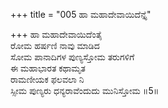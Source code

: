 +++
title = "005 ಹಾ ಮಹಾದೇವಾಯಿದೆನ್ತೈ"

+++
ಹಾ ಮಹಾದೇವಾಯಿದೆಂತೈ   
ರೋಮ ಹರ್ಷಣಿ ನಾವು ಮಾಡಿದ  
ಸೋಮ ಪಾನಾದಿಗಳ ಪುಣ್ಯಸ್ತೋಮ ತರುಗಳಿಗೆ  
ಈ ಮಹಾಭಾರತ ಕಥಾಮೃತ  
ರಾಮಣೀಯಕ ಫಲವಲಾ ನಿ  
ಸ್ಸೀಮ ಪುಣ್ಯರು ಧನ್ಯರಾವೆಂದುದು ಮುನಿಸ್ತೋಮ      ॥5॥